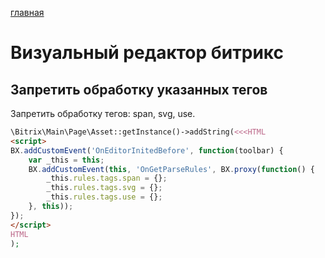 [главная](../../readme.md)

# Визуальный редактор битрикс

## Запретить обработку указанных тегов

Запретить обработку тегов: span, svg, use.

```php
\Bitrix\Main\Page\Asset::getInstance()->addString(<<<HTML
<script>
BX.addCustomEvent('OnEditorInitedBefore', function(toolbar) {
    var _this = this;
    BX.addCustomEvent(this, 'OnGetParseRules', BX.proxy(function() {
        _this.rules.tags.span = {};
        _this.rules.tags.svg = {};
        _this.rules.tags.use = {};
    }, this));
});
</script>
HTML
);
```